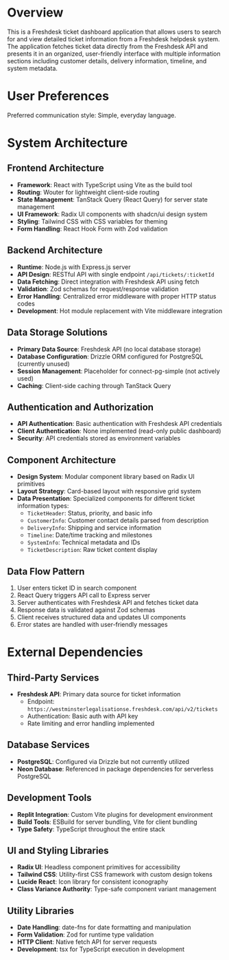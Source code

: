 # Overview

This is a Freshdesk ticket dashboard application that allows users to search for and view detailed ticket information from a Freshdesk helpdesk system. The application fetches ticket data directly from the Freshdesk API and presents it in an organized, user-friendly interface with multiple information sections including customer details, delivery information, timeline, and system metadata.

# User Preferences

Preferred communication style: Simple, everyday language.

# System Architecture

## Frontend Architecture
- **Framework**: React with TypeScript using Vite as the build tool
- **Routing**: Wouter for lightweight client-side routing
- **State Management**: TanStack Query (React Query) for server state management
- **UI Framework**: Radix UI components with shadcn/ui design system
- **Styling**: Tailwind CSS with CSS variables for theming
- **Form Handling**: React Hook Form with Zod validation

## Backend Architecture
- **Runtime**: Node.js with Express.js server
- **API Design**: RESTful API with single endpoint `/api/tickets/:ticketId`
- **Data Fetching**: Direct integration with Freshdesk API using fetch
- **Validation**: Zod schemas for request/response validation
- **Error Handling**: Centralized error middleware with proper HTTP status codes
- **Development**: Hot module replacement with Vite middleware integration

## Data Storage Solutions
- **Primary Data Source**: Freshdesk API (no local database storage)
- **Database Configuration**: Drizzle ORM configured for PostgreSQL (currently unused)
- **Session Management**: Placeholder for connect-pg-simple (not actively used)
- **Caching**: Client-side caching through TanStack Query

## Authentication and Authorization
- **API Authentication**: Basic authentication with Freshdesk API credentials
- **Client Authentication**: None implemented (read-only public dashboard)
- **Security**: API credentials stored as environment variables

## Component Architecture
- **Design System**: Modular component library based on Radix UI primitives
- **Layout Strategy**: Card-based layout with responsive grid system
- **Data Presentation**: Specialized components for different ticket information types:
  - `TicketHeader`: Status, priority, and basic info
  - `CustomerInfo`: Customer contact details parsed from description
  - `DeliveryInfo`: Shipping and service information
  - `Timeline`: Date/time tracking and milestones
  - `SystemInfo`: Technical metadata and IDs
  - `TicketDescription`: Raw ticket content display

## Data Flow Pattern
1. User enters ticket ID in search component
2. React Query triggers API call to Express server
3. Server authenticates with Freshdesk API and fetches ticket data
4. Response data is validated against Zod schemas
5. Client receives structured data and updates UI components
6. Error states are handled with user-friendly messages

# External Dependencies

## Third-Party Services
- **Freshdesk API**: Primary data source for ticket information
  - Endpoint: `https://westminsterlegalisationse.freshdesk.com/api/v2/tickets`
  - Authentication: Basic auth with API key
  - Rate limiting and error handling implemented

## Database Services
- **PostgreSQL**: Configured via Drizzle but not currently utilized
- **Neon Database**: Referenced in package dependencies for serverless PostgreSQL

## Development Tools
- **Replit Integration**: Custom Vite plugins for development environment
- **Build Tools**: ESBuild for server bundling, Vite for client bundling
- **Type Safety**: TypeScript throughout the entire stack

## UI and Styling Libraries
- **Radix UI**: Headless component primitives for accessibility
- **Tailwind CSS**: Utility-first CSS framework with custom design tokens
- **Lucide React**: Icon library for consistent iconography
- **Class Variance Authority**: Type-safe component variant management

## Utility Libraries
- **Date Handling**: date-fns for date formatting and manipulation
- **Form Validation**: Zod for runtime type validation
- **HTTP Client**: Native fetch API for server requests
- **Development**: tsx for TypeScript execution in development